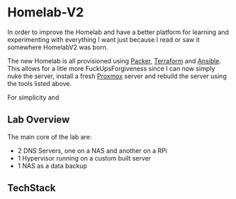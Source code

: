 # Homelab-V2
In order to improve the Homelab and have a better platform for learning and experimenting with everything I want just because I read or saw it somewhere HomelabV2 was born.  

The new Homelab is all provisioned using [Packer](https://www.packer.io/), [Terraform](https://www.terraform.io/) and [Ansible](https://www.ansible.com/). This allows for a litle more FuckUpsForgiveness since I can now simply nuke the server, install a fresh [Proxmox](https://proxmox.com/en/) server and rebuild the server using the tools listed above.

For simplicity and 


## Lab Overview  
The main core of the lab are:
 - 2 DNS Servers, one on a NAS and another on a RPi
 - 1 Hypervisor running on a custom built server
 - 1 NAS as a data backup
 
## TechStack
